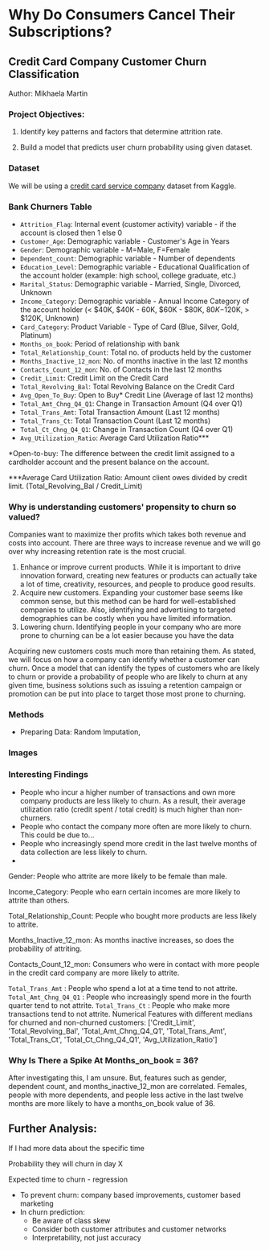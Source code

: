 # Why Do Consumers Cancel Their Subscriptions?

## Credit Card Company Customer Churn Classification 
Author: Mikhaela Martin

### Project Objectives:
1. Identify key patterns and factors that determine attrition rate.

2. Build a model that predicts user churn probability using given dataset. 

### Dataset
We will be using a [credit card service company](https://www.kaggle.com/sakshigoyal7/credit-card-customers) dataset from Kaggle.  

### Bank Churners Table

- `Attrition_Flag`: Internal event (customer activity) variable - if the account is closed then 1 else 0
- `Customer_Age`: Demographic variable - Customer's Age in Years
- `Gender`: Demographic variable - M=Male, F=Female
- `Dependent_count`: Demographic variable - Number of dependents
- `Education_Level`: Demographic variable - Educational Qualification of the account holder (example: high school, college graduate, etc.)
- `Marital_Status`: Demographic variable - Married, Single, Divorced, Unknown
- `Income_Category`: Demographic variable - Annual Income Category of the account holder (< $40K, $40K - 60K, $60K - $80K, $80K-$120K, > $120K, Unknown)
- `Card_Category`: Product Variable - Type of Card (Blue, Silver, Gold, Platinum)
- `Months_on_book`: Period of relationship with bank
- `Total_Relationship_Count`: Total no. of products held by the customer
- `Months_Inactive_12_mon`: No. of months inactive in the last 12 months
- `Contacts_Count_12_mon`: No. of Contacts in the last 12 months
- `Credit_Limit`: Credit Limit on the Credit Card
- `Total_Revolving_Bal`: Total Revolving Balance on the Credit Card
- `Avg_Open_To_Buy`: Open to Buy* Credit Line (Average of last 12 months)
- `Total_Amt_Chng_Q4_Q1`: Change in Transaction Amount (Q4 over Q1)
- `Total_Trans_Amt`: Total Transaction Amount (Last 12 months)
- `Total_Trans_Ct`: Total Transaction Count (Last 12 months)
- `Total_Ct_Chng_Q4_Q1`: Change in Transaction Count (Q4 over Q1) 
- `Avg_Utilization_Ratio`: Average Card Utilization Ratio***


*Open-to-buy: The difference between the credit limit assigned to a cardholder account and the present balance on the account.

***Average Card Utilization Ratio: Amount client owes divided by credit limit. (Total_Revolving_Bal / Credit_Limit)


### Why is understanding customers' propensity to churn so valued?
Companies want to maximize ther profits which takes both revenue and costs into account. There are three ways to increase revenue and we will go over why increasing retention rate is the most crucial. 

1. Enhance or improve current products. While it is important to drive innovation forward, creating new features or products can actually take a lot of time, creativity, resources, and people to produce good results.
2. Acquire new customers. Expanding your customer base seems like common sense, but this method can be hard for well-established companies to utilize. Also, identifying and advertising to targeted demographies can be costly when you have limited information.
3. Lowering churn. Identifying people in your company who are more prone to churning can be a lot easier because you have the data 

Acquiring new customers costs much more than retaining them. As stated, we will focus on how a company can identify whether a customer can churn. Once a model that can identify the types of customers who are likely to churn or provide a probability of people who are likely to churn at any given time, business solutions such as issuing a retention campaign or promotion can be put into place to target those most prone to churning.

### Methods
- Preparing Data: Random Imputation,

### Images

### Interesting Findings

- People who incur a higher number of transactions and own more company products are less likely to churn. As a result, their average utilization ratio (credit spent / total credit) is much higher than non-churners.
- People who contact the company more often are more likely to churn. This could be due to...
- People who increasingly spend more credit in the last twelve months of data collection are less likely to churn.
- 

Gender: People who attrite are more likely to be female than male.

Income_Category: People who earn certain incomes are more likely to attrite than others.

Total_Relationship_Count: People who bought more products are less likely to attrite.

Months_Inactive_12_mon: As months inactive increases, so does the probability of attriting.

Contacts_Count_12_mon: Consumers who were in contact with more people in the credit card company are more likely to attrite.

`Total_Trans_Amt` : People who spend a lot at a time tend to not attrite.
`Total_Amt_Chng_Q4_Q1` : People who increasingly spend more in the fourth quarter tend to not attrite.
`Total_Trans_Ct` : People who make more transactions tend to not attrite.
Numerical Features with different medians for churned and non-churned customers: 
['Credit_Limit',
 'Total_Revolving_Bal',
 'Total_Amt_Chng_Q4_Q1',
 'Total_Trans_Amt',
 'Total_Trans_Ct',
 'Total_Ct_Chng_Q4_Q1',
 'Avg_Utilization_Ratio']
### Why Is There a Spike At Months_on_book = 36?
After investigating this, I am unsure. But, features such as gender, dependent count, and months_inactive_12_mon are correlated. Females, people with more dependents, and people less active in the last twelve months are more likely to have a months_on_book value of 36.

## Further Analysis:
If I had more data about the specific time 


Probability they will churn in day X

Expected time to churn - regression

- To prevent churn: company based improvements, customer based marketing
- In churn prediction:
    - Be aware of class skew
    - Consider both customer attributes and customer networks
    - Interpretability, not just accuracy
